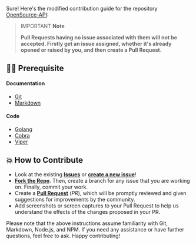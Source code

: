 Sure! Here's the modified contribution guide for the repository [OpenSource-API](https://github.com/Pradumnasaraf/candy):

> IMPORTANT **Note**
>
> **Pull Requests having no issue associated with them will not be accepted. Firstly get an issue assigned, whether it's already opened or raised by you, and then create a Pull Request.**

## 👨‍💻 Prerequisite

#### Documentation

- [Git](https://git-scm.com/)
- [Markdown](https://www.markdownguide.org/basic-syntax/)

#### Code

- [Golang](https://golang.org/)
- [Cobra](https://github.com/spf13/cobra)
- [Viper](https://github.com/spf13/viper)

## 💥 How to Contribute

- Look at the existing [**Issues**](https://github.com/Pradumnasaraf/candy/issues) or [**create a new issue**](https://github.com/Pradumnasaraf/candy/issues/new/choose)!
- [**Fork the Repo**](https://github.com/Pradumnasaraf/candy/fork). Then, create a branch for any issue that you are working on. Finally, commit your work.
- Create a **[Pull Request](https://github.com/Pradumnasaraf/candy/compare)** (_PR_), which will be promptly reviewed and given suggestions for improvements by the community.
- Add screenshots or screen captures to your Pull Request to help us understand the effects of the changes proposed in your PR.

Please note that the above instructions assume familiarity with Git, Markdown, Node.js, and NPM. If you need any assistance or have further questions, feel free to ask. Happy contributing!
